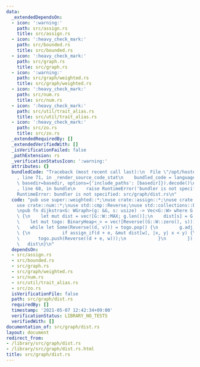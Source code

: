 ```yaml
---
data:
  _extendedDependsOn:
  - icon: ':warning:'
    path: src/assign.rs
    title: src/assign.rs
  - icon: ':heavy_check_mark:'
    path: src/bounded.rs
    title: src/bounded.rs
  - icon: ':heavy_check_mark:'
    path: src/graph.rs
    title: src/graph.rs
  - icon: ':warning:'
    path: src/graph/weighted.rs
    title: src/graph/weighted.rs
  - icon: ':heavy_check_mark:'
    path: src/num.rs
    title: src/num.rs
  - icon: ':heavy_check_mark:'
    path: src/util/trait_alias.rs
    title: src/util/trait_alias.rs
  - icon: ':heavy_check_mark:'
    path: src/zo.rs
    title: src/zo.rs
  _extendedRequiredBy: []
  _extendedVerifiedWith: []
  _isVerificationFailed: false
  _pathExtension: rs
  _verificationStatusIcon: ':warning:'
  attributes: {}
  bundledCode: "Traceback (most recent call last):\n  File \"/opt/hostedtoolcache/Python/3.9.5/x64/lib/python3.9/site-packages/onlinejudge_verify/documentation/build.py\"\
    , line 71, in _render_source_code_stat\n    bundled_code = language.bundle(stat.path,\
    \ basedir=basedir, options={'include_paths': [basedir]}).decode()\n  File \"/opt/hostedtoolcache/Python/3.9.5/x64/lib/python3.9/site-packages/onlinejudge_verify/languages/user_defined.py\"\
    , line 68, in bundle\n    raise RuntimeError('bundler is not specified: {}'.format(path.as_posix()))\n\
    RuntimeError: bundler is not specified: src/graph/dist.rs\n"
  code: "pub use super::weighted::*;\nuse crate::assign::*;\nuse crate::bounded::*;\n\
    use crate::num::*;\nuse std::cmp::Reverse;\nuse std::collections::BinaryHeap;\n\
    \npub fn dijkstra<G: WGraph>(g: &G, s: usize) -> Vec<G::W> where G::W: Num + Bounded\
    \ {\n    let mut dist = vec![G::W::MAX; g.len()];\n    dist[s] = G::W::zero();\n\
    \    let mut togo: BinaryHeap<_> = vec![Reverse((G::W::zero(), s))].into();\n\
    \    while let Some(Reverse((d, v))) = togo.pop() {\n        g.adj_w(v, |w, e|\
    \ {\n            if assign_if(d + e, &mut dist[w], |x, y| x < y) {\n         \
    \       togo.push(Reverse((d + e, w)));\n            }\n        });\n    }\n \
    \   dist\n}\n"
  dependsOn:
  - src/assign.rs
  - src/bounded.rs
  - src/graph.rs
  - src/graph/weighted.rs
  - src/num.rs
  - src/util/trait_alias.rs
  - src/zo.rs
  isVerificationFile: false
  path: src/graph/dist.rs
  requiredBy: []
  timestamp: '2021-05-07 12:42:34+09:00'
  verificationStatus: LIBRARY_NO_TESTS
  verifiedWith: []
documentation_of: src/graph/dist.rs
layout: document
redirect_from:
- /library/src/graph/dist.rs
- /library/src/graph/dist.rs.html
title: src/graph/dist.rs
---
```

